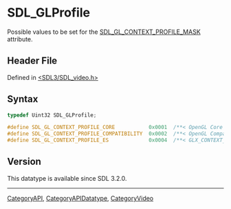 # SDL_GLProfile

Possible values to be set for the [SDL_GL_CONTEXT_PROFILE_MASK](SDL_GL_CONTEXT_PROFILE_MASK) attribute.

## Header File

Defined in [<SDL3/SDL_video.h>](https://github.com/libsdl-org/SDL/blob/main/include/SDL3/SDL_video.h)

## Syntax

```c
typedef Uint32 SDL_GLProfile;

#define SDL_GL_CONTEXT_PROFILE_CORE           0x0001  /**< OpenGL Core Profile context */
#define SDL_GL_CONTEXT_PROFILE_COMPATIBILITY  0x0002  /**< OpenGL Compatibility Profile context */
#define SDL_GL_CONTEXT_PROFILE_ES             0x0004  /**< GLX_CONTEXT_ES2_PROFILE_BIT_EXT */
```

## Version

This datatype is available since SDL 3.2.0.





----
[CategoryAPI](CategoryAPI), [CategoryAPIDatatype](CategoryAPIDatatype), [CategoryVideo](CategoryVideo)

